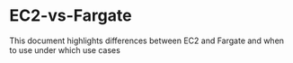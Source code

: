 # EC2-vs-Fargate
This document highlights differences between EC2 and Fargate and when to use under which use cases
